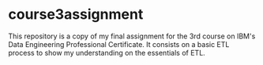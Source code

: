 # course3assignment

This repository is a copy of my final assignment for the 3rd course on IBM's Data Engineering Professional Certificate.
It consists on a basic ETL process to show my understanding on the essentials of ETL. 
